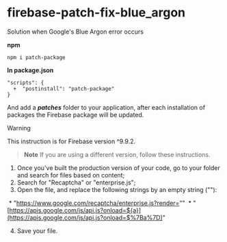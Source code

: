 # firebase-patch-fix-blue_argon
Solution when Google's Blue Argon error occurs

**npm**

`npm i patch-package`

**In package.json**

```
"scripts": {
  +  "postinstall": "patch-package"
}
```

And add a ***patches*** folder to your application, after each installation of packages the Firebase package will be updated.

> [!WARNING]  
> This instruction is for Firebase version ^9.9.2.

> **Note**
> If you are using a different version, follow these instructions.

1. Once you've built the production version of your code, go to your folder and search for files based on content;
2. Search for "Recaptcha" or "enterprise.js";
3. Open the file, and replace the following strings by an empty string (""):

&nbsp;* "https://www.google.com/recaptcha/enterprise.js?render=""
&nbsp;* "[https://apis.google.com/js/api.js?onload=${a}](https://apis.google.com/js/api.js?onload=$%7Ba%7D)"

4. Save your file.


